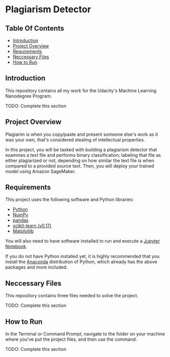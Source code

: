 # Plagiarism Detector

## Table Of Contents

- [Introduction](#introduction)
- [Project Overview](#project-overview)
- [Requirements](#requirements)
- [Neccessary Files](#neccessary-files)
- [How to Run](#how-to-run)

## Introduction

This repository contains all my work for the Udacity's Machine Learning Nanodegree Program.

TODO: Complete this section

## Project Overview

Plagiarim is when you copy/paste and present someone else's work as it was your own, that's considered stealing of
intellectual properties.

In this project, you will be tasked with building a plagiarism detector that examines a text file and performs binary
classification; labeling that file as either plagiarized or not, depending on how similar the text file is when compared
to a provided source text. Then, you will deploy your trained model using Amazon SageMaker.

## Requirements

This project uses the following software and Python libraries:

- [Python](https://www.python.org/downloads/release/python-364/)
- [NumPy](https://numpy.org/)
- [pandas](https://pandas.pydata.org/)
- [scikit-learn (v0.17)](https://scikit-learn.org/0.17/install.html)
- [Matplotlib](https://matplotlib.org/)

You will also need to have software installed to run and execute a [Jupyter Notebook](http://ipython.org/notebook.html).

If you do not have Python installed yet, it is highly recommended that you install the
[Anaconda](https://www.anaconda.com/distribution/) distribution of Python, which already has the above packages and
more included.

## Neccessary Files

This repository contains three files needed to solve the project.

TODO: Complete this section

## How to Run

In the Terminal or Command Prompt, navigate to the folder on your machine where you've put the project files, and then
use the command:

TODO: Complete this section

